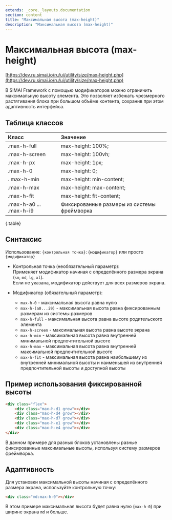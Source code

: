 ```yaml
---
extends: _core._layouts.documentation
section: content
title: "Максимальная высота (max-height)"
description: "Максимальная высота (max-height)"
---
```


# Максимальная высота (max-height)

[https://dev.ru.simai.io/ru/ui/utility/size/max-height.php](https://dev.ru.simai.io/ru/ui/utility/size/max-height.php)

В SIMAI Framework с помощью модификаторов можно ограничить максимальную высоту элемента. Это позволяет избежать
чрезмерного растягивания блока при большом объёме контента, сохранив при этом адаптивность интерфейса.

## Таблица классов

| Класс                   | Значение                |
|:------------------------|:--------------------------------------------|
| .max-h-full             | max-height: 100%;                           |
| .max-h-screen           | max-height: 100vh;                          |
| .max-h-px               | max-height: 1px;                            |
| .max-h-0                | max-height: 0;                              |
| . max-h-min             | max-height: min-content;                    |
| .max-h-max              | max-height: max-content;                    |
| .max-h-fit              | max-height: fit-content;                    |
| .max-h-a0 ... .max-h-i9 | Фиксированные размеры из системы фреймворка |
{.table}

## Синтаксис

Использование: `{контрольная точка}:{модификатор}` или просто `{модификатор}`

- Контрольная точка (необязательный параметр):  
  Применяет модификатор начиная с определённого размера экрана (`sm`, `md`, `lg`, `xl`).  
  Если не указана, модификатор действует для всех размеров экрана.

- Модификатор (обязательный параметр):

    - `max-h-0` \- максимальная высота равна нулю
    - `max-h-(a0...i9)` \- максимальная высота равна фиксированным размерам из системы размеров
    - `max-h-full` \- максимальная высота равна высоте родительского элемента
    - `max-h-screen` \- максимальная высота равна высоте экрана
    - `max-h-min` \- максимальная высота равна внутренней минимальной предпочтительной высоте
    - `max-h-max` \- максимальная высота равна внутренней максимальной предпочтительной высоте
    - `max-h-fit` \- максимальная высота равна наибольшему из внутренней минимальной высоты и наименьшей из внутренней
      предпочтительной высоты и доступной высоты

## Пример использования фиксированной высоты

```html
<div class="flex">
	<div class="max-h-d1 grow"></div>
	<div class="max-h-d4 grow"></div>
	<div class="max-h-d7 grow"></div>
	<div class="max-h-e1 grow"></div>
	<div class="max-h-e4 grow"></div>
</div>
```

В данном примере для разных блоков установлены разные фиксированные максимальные высоты, используя систему размеров
фреймворка.

## Адаптивность

Для установки максимальной высоты начиная с определённого размера экрана, используйте контрольную точку:

```html
<div class="md:max-h-0"></div>
```

В этом примере максимальная высота будет равна нулю (`max-h-0`) при ширине экрана `md` и больше.
